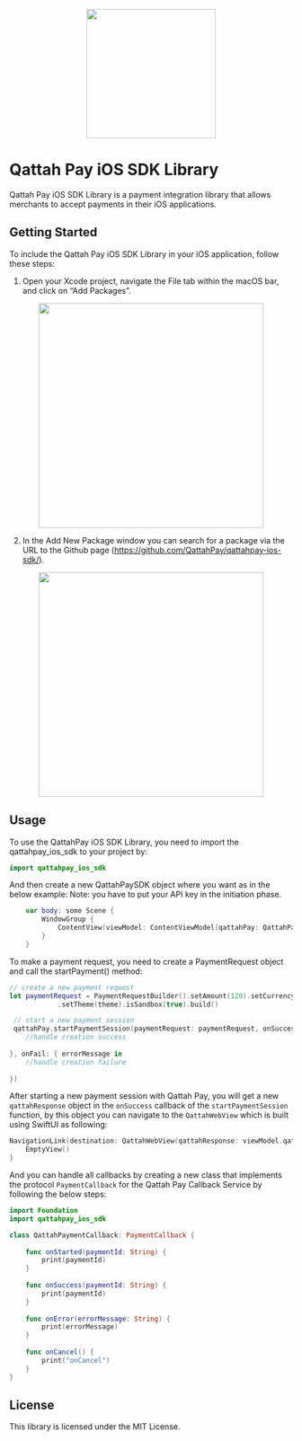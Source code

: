 <p align="center">
    <img src="https://random-bucket.fra1.cdn.digitaloceanspaces.com/images/logo_en.svg"
        height="230">
        
</p>

# Qattah Pay iOS SDK Library

Qattah Pay iOS SDK Library is a payment integration library that allows merchants to accept payments in their iOS applications.

## Getting Started

To include the Qattah Pay iOS SDK Library in your iOS application, follow these steps:

1. Open your Xcode project, navigate the File tab within the macOS bar, and click on “Add Packages”.

<p align="center">
    <img src="https://random-bucket.fra1.cdn.digitaloceanspaces.com/images/Screenshot%202023-05-15%20at%207.47.09%20PM.png"
        height="400">
        
</p>

2. In the Add New Package window you can search for a package via the URL to the Github page (https://github.com/QattahPay/qattahpay-ios-sdk/).

<p align="center">
    <img src="https://random-bucket.fra1.cdn.digitaloceanspaces.com/images/Screenshot%202023-05-15%20at%209.07.34%20PM.png"
        height="400">
        
</p>

## Usage

To use the QattahPay iOS SDK Library, you need to import the qattahpay_ios_sdk to your project by:

```swift
import qattahpay_ios_sdk

```

And then create a new QattahPaySDK object where you want as in the below example:
Note: you have to put your API key in the initiation phase.

```swift
    var body: some Scene {
        WindowGroup {
            ContentView(viewModel: ContentViewModel(qattahPay: QattahPaySDK(apiKey: "<YOUR_API_HERE>")))
        }
    }
```

To make a payment request, you need to create a PaymentRequest object and call the startPayment() method:

```swift
// create a new payment request
let paymentRequest = PaymentRequestBuilder().setAmount(120).setCurrency(Currency.SAR).setOrderId("ORDER_ID").setDescription("ORDER_DESCRIPTION").setCustomerEmail("customer@email.com").setCustomerMobileNumber("0501234567").setLanguage(language)
            .setTheme(theme).isSandbox(true).build()

 // start a new payment session
 qattahPay.startPaymentSession(paymentRequest: paymentRequest, onSuccess: { qattahResponse in
    //handle creation success
    
}, onFail: { errorMessage in
    //handle creation failure
    
})
```

After starting a new payment session with Qattah Pay, you will get a new `qattahResponse` object in the `onSuccess` callback of the `startPaymentSession` function, by this object you can navigate to the `QattahWebView` which is built using SwiftUI as following:

```swift
NavigationLink(destination: QattahWebView(qattahResponse: viewModel.qattahResponse, qattahPaymentCallback: self.qattahPaymentCallback as PaymentCallback), isActive: $viewModel.navigatToQattahWebView) {
    EmptyView()
}
````

And you can handle all callbacks by creating a new class that implements the protocol `PaymentCallback` for the Qattah Pay Callback Service by following the below steps:

```swift
import Foundation
import qattahpay_ios_sdk

class QattahPaymentCallback: PaymentCallback {
    
    func onStarted(paymentId: String) {
        print(paymentId)
    }
    
    func onSuccess(paymentId: String) {
        print(paymentId)
    }
    
    func onError(errorMessage: String) {
        print(errorMessage)
    }
    
    func onCancel() {
        print("onCancel")
    }
}
```

## License

This library is licensed under the MIT License.
